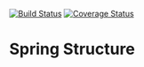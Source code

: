 [![Build Status](https://travis-ci.org/wellingWilliam/spring-structure.svg?branch=master)](https://travis-ci.org/wellingWilliam/spring-structure)
[![Coverage Status](https://coveralls.io/repos/github/wellingWilliam/spring-structure/badge.svg)](https://coveralls.io/github/wellingWilliam/spring-structure)

# Spring Structure
